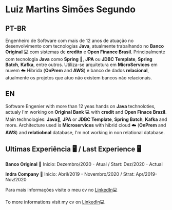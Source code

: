 # Luiz Martins Simões Segundo

## **PT-BR**
Engenheiro de Software com mais de 12 anos de atuação no desenvolvimento com tecnologias **Java**, atualmente trabalhando no **Banco Original** 💻 com sistemas de **credito** e **Open Finance Brasil**. Principalmente com tecnologia **Java** como **Spring** 🌱, **JPA** ou **JDBC Template**, **Spring Batch**, **Kafka**, entre outros. Utiliza-se  arquitetura em **MicroServices** em nuvem ☁️ Hibrida (**OnPrem** and **AWS**) e banco de dados **relacional**, atualmente os projetos que atuo não existem bancos não relacionais.

## **EN**
Software Engenier with more than 12 yeas hands on **Java** technoloties, actualy I'm working on **Original Bank** 💻 with **credit** and **Open Finace Brazil**. Main technologies: **Java**🌱, **JPA** or **JDBC Template**, **Spring Batch**, **Kafka** and more. Architecture used is **Microservices** with hibrid cloud ☁️ (**OnPrem** and **AWS**) and **relatiobnal** database, I'm not working in non relational database.


## Ultimas Experiência 🖥️ / Last Experience 🖥️
**Banco Original** 🏦
Inicio: Dezembro/2020 - Atual / Start: Dez/2020 - Actual


**Indra Company** 🏦
Inicio: Abril/2019 - Novembro/2020 / Strat: Apr/2019- Nov/2020



Para mais informações visite o meu cv no [LinkedIn](https://www.linkedin.com/in/luizmssegundo/)💻

To more informations visit my cv on [LinkedIn](https://www.linkedin.com/in/luizmssegundo/)💻
